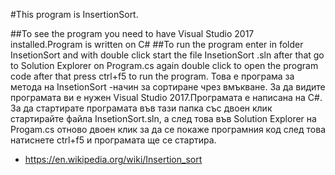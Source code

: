 #This program is InsertionSort.

##To see the program you need to have Visual Studio 2017 installed.Program is written on C#
##To run the program enter in folder InsetionSort and with double click start the file InsetionSort .sln after that go to Solution Explorer on Program.cs again double click to open the program code after that press ctrl+f5 to run the program.
Това е програма за метода на InsetionSort -начин за сортиране чрез вмъкване.
За да видите програмата ви е нужен Visual Studio 2017.Програмата е написана на C#.
За да стартирате програмата във тази папка със двоен клик стартирайте файла InsetionSort.sln, а след това във Solution Explorer на Progam.cs отново двоен клик за да се покаже програмния код след това натиснете ctrl+f5 и програмата ще се стартира.
- https://en.wikipedia.org/wiki/Insertion_sort
